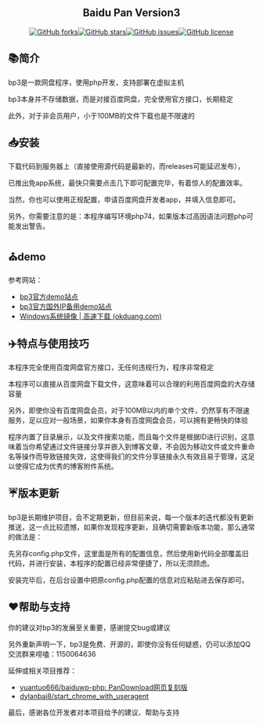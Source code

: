 <h2 align="center"><b>B</b>aidu <b>P</b>an Version<b>3</b></h2>

<p align="center"><a href="https://github.com/zhufenghua1998/bp3/network"><img alt="GitHub forks" src="https://img.shields.io/github/forks/zhufenghua1998/bp3"></a><a href="https://github.com/zhufenghua1998/bp3/stargazers"><img alt="GitHub stars" src="https://img.shields.io/github/stars/zhufenghua1998/bp3"></a><a href="https://github.com/zhufenghua1998/bp3/issues"><img alt="GitHub issues" src="https://img.shields.io/github/issues/zhufenghua1998/bp3"></a><a href="https://github.com/zhufenghua1998/bp3/blob/main/LICENSE"><img alt="GitHub license" src="https://img.shields.io/github/license/zhufenghua1998/bp3"></a></p>

## 📚简介

bp3是一款网盘程序，使用php开发，支持部署在虚拟主机

bp3本身并不存储数据，而是对接百度网盘，完全使用官方接口，长期稳定

此外，对于非会员用户，小于100MB的文件下载也是不限速的
## 📥安装
下载代码到服务器上（直接使用源代码是最新的，而releases可能延迟发布），

已推出免app系统，最快只需要点击几下即可配置完毕，有着惊人的配置效率。

当然，你也可以使用正规配置，申请百度网盘开发者app，并填入信息即可。

另外，你需要注意的是：本程序编写环境php74，如果版本过高因语法问题php可能发出警告。

## ⛪demo
参考网站：

- <a href="https://bp3.52dixiaowo.com" target="_blank">bp3官方demo站点</a>
- [bp3官方国外IP备用demo站点](http://23.95.68.202/)
- [Windows系统镜像 | 高速下载 (okduang.com)](http://pan.okduang.com/)

## ✈️特点与使用技巧

本程序完全使用百度网盘官方接口，无任何违规行为，程序非常稳定

本程序可以直接从百度网盘下载文件，这意味着可以合理的利用百度网盘的大存储容量

另外，即使你没有百度网盘会员，对于100MB以内的单个文件，仍然享有不限速服务，足以应对一般场景，如果你本身有百度网盘会员，可以拥有更畅快的体验

程序内置了目录展示，以及文件搜索功能，而且每个文件是根据ID进行识别，这意味着当你希望通过文件链接分享并嵌入到博客文章，不会因为移动文件或文件重命名等操作而导致链接失效，这使得我们的文件分享链接永久有效且易于管理，这足以使得它成为优秀的博客附件系统。

## ☔版本更新

bp3是长期维护项目，会不定期更新，但目前来说，每一个版本的迭代都没有更新推送，这一点比较遗憾，如果你发现程序更新，且确切需要新版本功能，那么通常的做法是：

先另存config.php文件，这里面是所有的配置信息，然后使用新代码全部覆盖旧代码，并进行安装，本程序的配置已经非常便捷了，所以无须顾虑。

安装完毕后，在后台设置中把原config.php配置的信息对应粘贴进去保存即可。

## ❤️帮助与支持

你的建议对bp3的发展至关重要，感谢提交bug或建议

另外重新声明一下，bp3是免费、开源的，即使你没有任何疑惑，仍可以添加QQ交流群来唠嗑：1150064636

延伸或相关项目推荐：

- [yuantuo666/baiduwp-php: PanDownload网页复刻版 ](https://github.com/yuantuo666/baiduwp-php)
- [dylanbai8/start_chrome_with_useragent ](https://github.com/dylanbai8/start_chrome_with_useragent)

最后，感谢各位开发者对本项目给予的建议、帮助与支持
